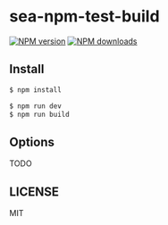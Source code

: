 # sea-npm-test-build

[![NPM version](https://img.shields.io/npm/v/sea-npm-test-build.svg?style=flat)](https://npmjs.org/package/sea-npm-test-build)
[![NPM downloads](http://img.shields.io/npm/dm/sea-npm-test-build.svg?style=flat)](https://npmjs.org/package/sea-npm-test-build)

## Install

```bash
$ npm install
```

```bash
$ npm run dev
$ npm run build
```

## Options

TODO

## LICENSE

MIT
